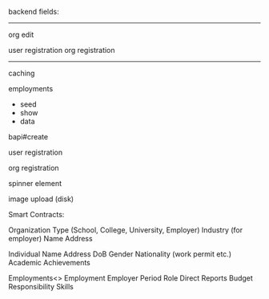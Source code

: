 backend fields:

---

org edit

user registration
org registration

---

caching

employments
- seed
- show
- data

bapi#create

user registration

org registration

spinner element

image upload (disk)








Smart Contracts:

Organization
  Type (School, College, University, Employer)
  Industry (for employer)
  Name
  Address

Individual
  Name
  Address
  DoB
  Gender
  Nationality (work permit etc.)
  Academic Achievements

  Employments<>
  Employment
    Employer
    Period
    Role
    Direct Reports
    Budget Responsibility
    Skills

